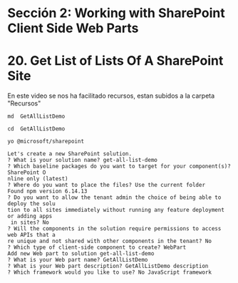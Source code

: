 # Sección 2: Working with SharePoint Client Side Web Parts

# 20. Get List of Lists Of A SharePoint Site

En este video se nos ha facilitado recursos, estan subidos a la carpeta "Recursos"

```cmc
md  GetAllListDemo

cd  GetAllListDemo

yo @microsoft/sharepoint

Let's create a new SharePoint solution.
? What is your solution name? get-all-list-demo
? Which baseline packages do you want to target for your component(s)? SharePoint O
nline only (latest)
? Where do you want to place the files? Use the current folder
Found npm version 6.14.13
? Do you want to allow the tenant admin the choice of being able to deploy the solu
tion to all sites immediately without running any feature deployment or adding apps
 in sites? No
? Will the components in the solution require permissions to access web APIs that a
re unique and not shared with other components in the tenant? No
? Which type of client-side component to create? WebPart
Add new Web part to solution get-all-list-demo
? What is your Web part name? GetAllListDemo
? What is your Web part description? GetAllListDemo description
? Which framework would you like to use? No JavaScript framework
```

